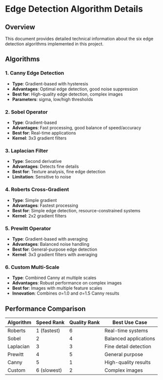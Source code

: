 # Edge Detection Algorithm Details

## Overview

This document provides detailed technical information about the six edge detection algorithms implemented in this project.

## Algorithms

### 1. Canny Edge Detection
- **Type**: Gradient-based with hysteresis
- **Advantages**: Optimal edge detection, good noise suppression
- **Best for**: High-quality edge detection, complex images
- **Parameters**: sigma, low/high thresholds

### 2. Sobel Operator
- **Type**: Gradient-based
- **Advantages**: Fast processing, good balance of speed/accuracy
- **Best for**: Real-time applications
- **Kernel**: 3x3 gradient filters

### 3. Laplacian Filter
- **Type**: Second derivative
- **Advantages**: Detects fine details
- **Best for**: Texture analysis, fine edge detection
- **Limitation**: Sensitive to noise

### 4. Roberts Cross-Gradient
- **Type**: Simple gradient
- **Advantages**: Fastest processing
- **Best for**: Simple edge detection, resource-constrained systems
- **Kernel**: 2x2 gradient filters

### 5. Prewitt Operator
- **Type**: Gradient-based with averaging
- **Advantages**: Balanced noise handling
- **Best for**: General-purpose edge detection
- **Kernel**: 3x3 gradient filters with averaging

### 6. Custom Multi-Scale
- **Type**: Combined Canny at multiple scales
- **Advantages**: Robust performance on complex images
- **Best for**: Images with multiple feature scales
- **Innovation**: Combines σ=1.0 and σ=1.5 Canny results

## Performance Comparison

| Algorithm | Speed Rank | Quality Rank | Best Use Case |
|-----------|------------|--------------|---------------|
| Roberts   | 1 (fastest) | 6 | Real-time systems |
| Sobel     | 2 | 4 | Balanced applications |
| Laplacian | 3 | 3 | Fine detail detection |
| Prewitt   | 4 | 5 | General purpose |
| Canny     | 5 | 1 | High-quality results |
| Custom    | 6 (slowest) | 2 | Complex images |
